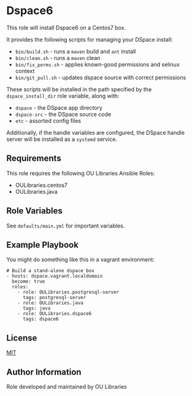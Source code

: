 Dspace6 
=========

This role will install Dspace6 on a Centos7 box.

It provides the following scripts for managing your DSpace install:

* `bin/build.sh` - runs a `maven` build and `ant` install
* `bin/clean.sh` - runs a `maven` clean    
* `bin/fix_perms.sh` - applies known-good permissions and selinux context
* `bin/git_pull.sh` - updates dspace source with correct permissions

These scripts will be installed in the path specified by the `dspace_install_dir` role variable, along with:
* `dspace` - the DSpace app directory
* `dspace-src` - the DSpace source code
* `etc` - assorted config files

Additionally, if the handle variables are configured, the DSpace handle server will be installed as a `systemd` service.


Requirements
------------

This role requires the following OU Libraries Ansible Roles:

* OULibraries.centos7
* OULibraries.java


Role Variables
--------------

See `defaults/main.yml` for important variables. 


Example Playbook
----------------

You might do something like this in a vagrant environment:

```
# Build a stand-alone dspace box
- hosts: dspace.vagrant.localdomain
  become: true
  roles:
    - role: OULibraries.postgresql-server
      tags: postgresql-server
    - role: OULibraries.java
      tags: java
    - role: OULibraries.dspace6
      tags: dspace6
```

License
-------

[MIT](https://github.com/OULibraries/ansible-role-dspace/blob/master/LICENSE)

Author Information
------------------

Role developed and maintained by OU Libraries

